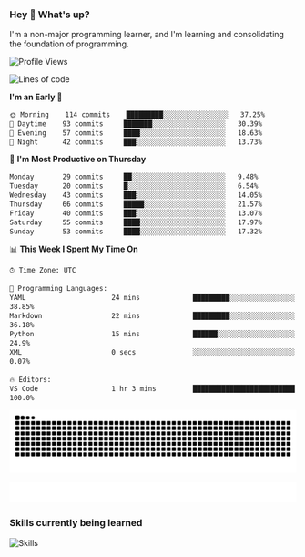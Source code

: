 ### Hey :wave: What's up?

I'm a non-major programming learner, and I'm learning and consolidating the foundation of programming.

<!--START_SECTION:waka-->
![Profile Views](http://img.shields.io/badge/Profile%20Views-491-blue)

![Lines of code](https://img.shields.io/badge/From%20Hello%20World%20I%27ve%20Written-2%20Million%20lines%20of%20code-blue)

**I'm an Early 🐤** 

```text
🌞 Morning    114 commits    █████████░░░░░░░░░░░░░░░░   37.25% 
🌆 Daytime    93 commits     ███████░░░░░░░░░░░░░░░░░░   30.39% 
🌃 Evening    57 commits     ████░░░░░░░░░░░░░░░░░░░░░   18.63% 
🌙 Night      42 commits     ███░░░░░░░░░░░░░░░░░░░░░░   13.73%

```
📅 **I'm Most Productive on Thursday** 

```text
Monday       29 commits     ██░░░░░░░░░░░░░░░░░░░░░░░   9.48% 
Tuesday      20 commits     █░░░░░░░░░░░░░░░░░░░░░░░░   6.54% 
Wednesday    43 commits     ███░░░░░░░░░░░░░░░░░░░░░░   14.05% 
Thursday     66 commits     █████░░░░░░░░░░░░░░░░░░░░   21.57% 
Friday       40 commits     ███░░░░░░░░░░░░░░░░░░░░░░   13.07% 
Saturday     55 commits     ████░░░░░░░░░░░░░░░░░░░░░   17.97% 
Sunday       53 commits     ████░░░░░░░░░░░░░░░░░░░░░   17.32%

```


📊 **This Week I Spent My Time On** 

```text
⌚︎ Time Zone: UTC

💬 Programming Languages: 
YAML                     24 mins             █████████░░░░░░░░░░░░░░░░   38.85% 
Markdown                 22 mins             █████████░░░░░░░░░░░░░░░░   36.18% 
Python                   15 mins             ██████░░░░░░░░░░░░░░░░░░░   24.9% 
XML                      0 secs              ░░░░░░░░░░░░░░░░░░░░░░░░░   0.07%

🔥 Editors: 
VS Code                  1 hr 3 mins         █████████████████████████   100.0%

```


<!--END_SECTION:waka-->

![Snake animation](https://raw.githubusercontent.com/dirname/dirname/output/snake.svg)

![metrics](github-metrics.svg)

### Skills currently being learned

![Skills](https://skillicons.dev/icons?i=linux,rust,go,solidity,typescript,bash,git,postgres,mysql,redis,mongo,docker,kubernetes,prometheus,grafana)

